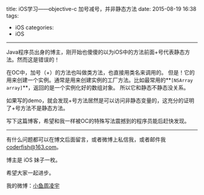 title: iOS学习——objective-c 加号减号，并非静态方法
date: 2015-08-19 16:38
tags:
  - iOS
categories:
  - iOS
---
Java程序员出身的博主，刚开始也傻傻的以为iOS中的方法前面+号代表静态方法。然而这是错误的！

在OC中，加号（+）的方法也叫做类方法，也直接用类名来调用的。
但是！它的用来创建一个实例。通常是用来创建实例的工厂方法。比如最常用的**`[NSArray array]`**，返回的是一个实例化好的数组对象。
所以它和静态不静态没关系。

如果写的demo，就会发现+号方法居然是可以访问非静态变量的，这充分的证明了+号方法不是静态方法。

写下这篇博客，希望和我一样被OC的特殊写法震撼到的程序员能后赶快发现。

----

有什么问题都可以在博文后面留言，或者微博上私信我，或者邮件我 <coderfish@163.com>。

博主是 iOS 妹子一枚。

希望大家一起进步。

我的微博：[小鱼周凌宇](http://weibo.com/coderfish/)

